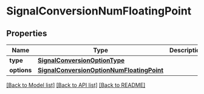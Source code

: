 # SignalConversionNumFloatingPoint

## Properties
Name | Type | Description | Notes
------------ | ------------- | ------------- | -------------
**type** | [**SignalConversionOptionType**](SignalConversionOptionType.md) |  | 
**options** | [**SignalConversionOptionNumFloatingPoint**](SignalConversionOptionNumFloatingPoint.md) |  | 

[[Back to Model list]](../README.md#documentation-for-models) [[Back to API list]](../README.md#documentation-for-api-endpoints) [[Back to README]](../README.md)


